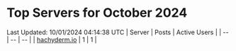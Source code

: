 # Top Servers for October 2024
Last Updated: 10/01/2024 04:14:38 UTC
| Server | Posts | Active Users |
| -- | -- | -- |
| [hachyderm.io](https://hachyderm.io/tags/PowerShell) | 1 | 1 |

